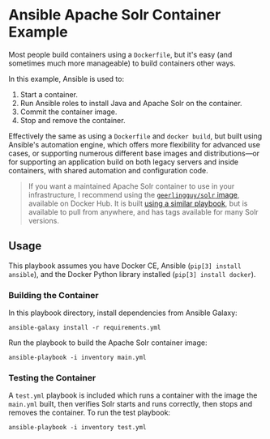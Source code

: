 # Ansible Apache Solr Container Example

Most people build containers using a `Dockerfile`, but it's easy (and sometimes much more manageable) to build containers other ways.

In this example, Ansible is used to:

  1. Start a container.
  2. Run Ansible roles to install Java and Apache Solr on the container.
  3. Commit the container image.
  4. Stop and remove the container.

Effectively the same as using a `Dockerfile` and `docker build`, but built using Ansible's automation engine, which offers more flexibility for advanced use cases, or supporting numerous different base images and distributions—or for supporting an application build on both legacy servers and inside containers, with shared automation and configuration code.

> If you want a maintained Apache Solr container to use in your infrastructure, I recommend using the [`geerlingguy/solr` image](https://hub.docker.com/r/geerlingguy/solr/), available on Docker Hub. It is built [using a similar playbook](https://github.com/geerlingguy/solr-container), but is available to pull from anywhere, and has tags available for many Solr versions.

## Usage

This playbook assumes you have Docker CE, Ansible (`pip[3] install ansible`), and the Docker Python library installed (`pip[3] install docker`).

### Building the Container

In this playbook directory, install dependencies from Ansible Galaxy:

    ansible-galaxy install -r requirements.yml

Run the playbook to build the Apache Solr container image:

    ansible-playbook -i inventory main.yml

### Testing the Container

A `test.yml` playbook is included which runs a container with the image the `main.yml` built, then verifies Solr starts and runs correctly, then stops and removes the container. To run the test playbook:

    ansible-playbook -i inventory test.yml
